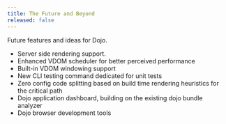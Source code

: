 ```yaml
---
title: The Future and Beyond
released: false
---
```


Future features and ideas for Dojo.

- Server side rendering support.
- Enhanced VDOM scheduler for better perceived performance
- Built-in VDOM windowing support
- New CLI testing command dedicated for unit tests
- Zero config code splitting based on build time rendering heuristics for the critical path
- Dojo application dashboard, building on the existing dojo bundle analyzer
- Dojo browser development tools
